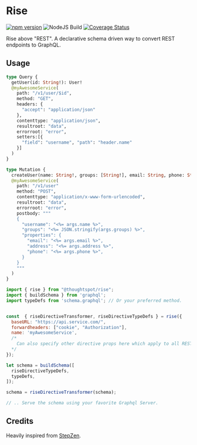 # Rise
[![npm version](https://badge.fury.io/js/@thoughtspot%2Frise.svg)](https://badge.fury.io/js/@thoughtspot%2Frise) ![NodeJS Build](https://github.com/thoughtspot/rise/actions/workflows/main.yml/badge.svg) [![Coverage Status](https://coveralls.io/repos/github/thoughtspot/rise/badge.svg?branch=main)](https://coveralls.io/github/thoughtspot/rise?branch=main)

Rise above "REST". A declarative schema driven way to convert REST endpoints to GraphQL.

## Usage

```graphql
type Query {
  getUser(id: String!): User!
  @myAwesomeService(
    path: "/v1/user/$id", 
    method: "GET",
    headers: {
      "accept": "application/json"
    },
    contenttype: "application/json",
    resultroot: "data",
    errorroot: "error",
    setters:[{
      "field": "username", "path": "header.name"
    }]
  )
}

type Mutation {
  createUser(name: String!, groups: [String!], email: String, phone: String, address: String): User!
  @myAwesomeService(
    path: "/v1/user"
    method: "POST",
    contenttype: "application/x-www-form-urlencoded",
    resultroot: "data",
    errorroot: "error",
    postbody: """
    {
      "username": "<%= args.name %>",
      "groups": "<%= JSON.stringify(args.groups) %>",
      "properties": {
        "email": "<%= args.email %>",
        "address": "<%= args.address %>",
        "phone": "<%= args.phone %>",
      }
    }
    """
  )
}
```

```js
import { rise } from "@thoughtspot/rise";
import { buildSchema } from 'graphql';
import typeDefs from 'schema.graphql'; // Or your preferred method.


const  { riseDirectiveTransformer, riseDirectiveTypeDefs } = rise({
  baseURL: "https://api.service.com/",
  forwardheaders: ["cookie", "Authorization"],
  name: 'myAwesomeService',
  /* 
    Can also specify other directive props here which apply to all REST calls
  */
});

let schema = buildSchema([
  riseDirectiveTypeDefs,
  typeDefs,
]);

schema = riseDirectiveTransformer(schema);

// .. Serve the schema using your favorite Graphql Server.
```

## Credits

Heavily inspired from [StepZen](https://stepzen.com/docs/custom-graphql-directives/directives#-rest).
